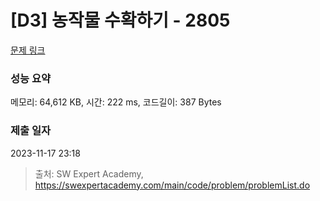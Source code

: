 # [D3] 농작물 수확하기 - 2805 

[문제 링크](https://swexpertacademy.com/main/code/problem/problemDetail.do?contestProbId=AV7GLXqKAWYDFAXB) 

### 성능 요약

메모리: 64,612 KB, 시간: 222 ms, 코드길이: 387 Bytes

### 제출 일자

2023-11-17 23:18



> 출처: SW Expert Academy, https://swexpertacademy.com/main/code/problem/problemList.do